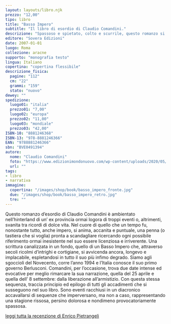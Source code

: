 ```yaml
---
layout: layouts/libro.njk
prezzo: "12,00"
tipo: libro
title: "Basso Impero"
subtitle: "Il libro di esordio di Claudio Comandini."
descrizione: "Spassoso e spietato, colto e scurrile, questo romanzo si svolge nell'hinterland capitolino durante il primo governo Berlusconi, nel periodo compreso fra il 25 aprile e l'8 settembre 1994. Lo popolano presenze molto diverse fra loro: politici corrotti, giovani sconvolti, universitari disincantati, brillanti nullafacenti, polizziotti rocchettari, musicisti timidi, preti perversi, bambini facili, donne fascinose, fidanzate sagge, famiglie indecenti."
editore: "Sovera Edizioni"
date: 2007-01-01
luogo: Roma
collezione: aracne
supporto: "monografia testo"
lingua: Italiano
copertina: "copertina flessibile"
descrizione_fisica:
  pagine: "112"
  cm: "22"
  grammi: "159"
  stato: "nuovo"
dewey: ""
spedizione:
  luogo01: "italia"
  prezzo01: "7,00"
  luogo02: "europa"
  prezzo02: "11,00"
  luogo03: "mondiale"
  prezzo03: "42,00"
ISBN-10: "8881246368"
ISBN-13: "978-8881246366"
EAN: "9788881246366"
sbn: "BVE0491394"
autore:
  nome: "Claudio Comandini"
  foto: "https://www.edizionimondonuovo.com/wp-content/uploads/2020/05/Claudio.jpg"
  url: ""
tags:
- libro
- narrativa
immagine:
  copertina: "/images/shop/book/basso_impero_fronte.jpg"
  due: "/images/shop/book/basso_impero_retro.jpg"
  tre: ""
---
```

Questo romanzo d’esordio di Claudio Comandini è ambientato nell’hinterland di un’ ex provincia ormai logora di troppi eventi o, altrimenti, svanita tra ricordi di dolce vita. Nel cuore di quello che un tempo fu, nonostante tutto, anche impero, si anima, accanita e puntuale, una penna (o tastiera che si voglia) pronta a scandagliare ricercando ogni possibile riferimento ormai inesistente nel suo essere licenziosa e irriverente. Una scrittura canalizzata in un fondo, quello di un Basso Impero che, attraverso secoli ricolmi d’intrighi e cortigiane, si avvicenda ancora, longevo e implacabile, espletandosi in tutto il suo più infimo degrado. Siamo agli sgoccioli del Novecento, corre l’anno 1994 e l’Italia conosce il suo primo governo Berlusconi. Comandini, per l’occasione, trova due date intense ed evocative per meglio rimarcare la sua narrazione, quella del 25 aprile e quella dell’ 8 settembre: dalla liberazione all’armistizio. Con questa stessa sequenza, traccia principio ed epilogo di tutti gli accadimenti che si susseguono nel suo libro. Sono eventi racchiusi in un diacronico accavallarsi di sequenze che imperversano, ma non a caso, rappresentando una stagione rissosa, persino dolorosa e nondimeno provocatoriamente spassosa.

[leggi tutta la recenzione di Enrico Pietrangeli ](https://www.theorein.it/recensioni/2007/pietrangeli/EP01%20basso%20impero.html)

